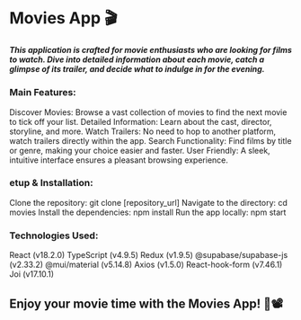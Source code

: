 
# Movies App 🎬
##### This application is crafted for movie enthusiasts who are looking for films to watch. Dive into detailed information about each movie, catch a glimpse of its trailer, and decide what to indulge in for the evening.

### Main Features:
Discover Movies: Browse a vast collection of movies to find the next movie to tick off your list.
Detailed Information: Learn about the cast, director, storyline, and more.
Watch Trailers: No need to hop to another platform, watch trailers directly within the app.
Search Functionality: Find films by title or genre, making your choice easier and faster.
User Friendly: A sleek, intuitive interface ensures a pleasant browsing experience.

### etup & Installation:
Clone the repository: git clone [repository_url]
Navigate to the directory: cd movies
Install the dependencies: npm install
Run the app locally: npm start

### Technologies Used:
React (v18.2.0)
TypeScript (v4.9.5)
Redux (v1.9.5)
@supabase/supabase-js (v2.33.2)
@mui/material (v5.14.8)
Axios (v1.5.0)
React-hook-form (v7.46.1)
Joi (v17.10.1)


## Enjoy your movie time with the Movies App! 🍿📽️
